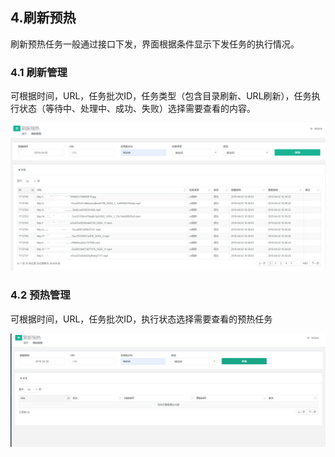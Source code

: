 ## 4.刷新预热
刷新预热任务一般通过接口下发，界面根据条件显示下发任务的执行情况。

### 4.1 刷新管理
可根据时间，URL，任务批次ID，任务类型（包含目录刷新、URL刷新），任务执行状态（等待中、处理中、成功、失败）选择需要查看的内容。

![](https://github.com/zhoudshu/documents/blob/main/images/cdn/cdn_26.png)

### 4.2 预热管理
可根据时间，URL，任务批次ID，执行状态选择需要查看的预热任务


![](https://github.com/zhoudshu/documents/blob/main/images/cdn/cdn_27.png)

